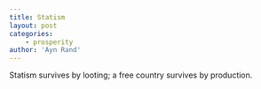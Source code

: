 ```yaml
---
title: Statism
layout: post
categories:
    - prosperity
author: 'Ayn Rand'
---
```


Statism survives by looting; a free country survives by production.